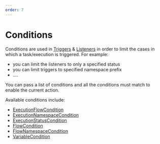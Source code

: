 ```yaml
---
order: 7
---
```

# Conditions

Conditions are used in [Triggers](../triggers) & [Listeners](../listeners) in order to limit the cases in which a task/execution is triggered.
For example: 
* you can limit the listeners to only a specified status
* you can limit triggers to specified namespace prefix 
* .... 

You can pass a list of conditions and all the conditions must match to enable the current action.

Available conditions include: 

- [ExecutionFlowCondition](/plugins/core/conditions/io.kestra.core.models.conditions.types.ExecutionFlowCondition.html)
- [ExecutionNamespaceCondition](/plugins/core/conditions/io.kestra.core.models.conditions.types.ExecutionNamespaceCondition.html)
- [ExecutionStatusCondition](/plugins/core/conditions/io.kestra.core.models.conditions.types.ExecutionStatusCondition.html)
- [FlowCondition](/plugins/core/conditions/io.kestra.core.models.conditions.types.FlowCondition.html)
- [FlowNamespaceCondition](/plugins/core/conditions/io.kestra.core.models.conditions.types.FlowNamespaceCondition.html)
- [VariableCondition](/plugins/core/conditions/io.kestra.core.models.conditions.types.VariableCondition.html)
